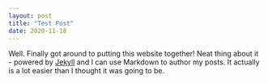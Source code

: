 ```yaml
---
layout: post
title: "Test Post"
date: 2020-11-18
---
```


Well. Finally got around to putting this website together! Neat thing about it - powered by [Jekyll](http://jekyllrb.com) and I can use Markdown to author my posts. It actually is a lot easier than I thought it was going to be.